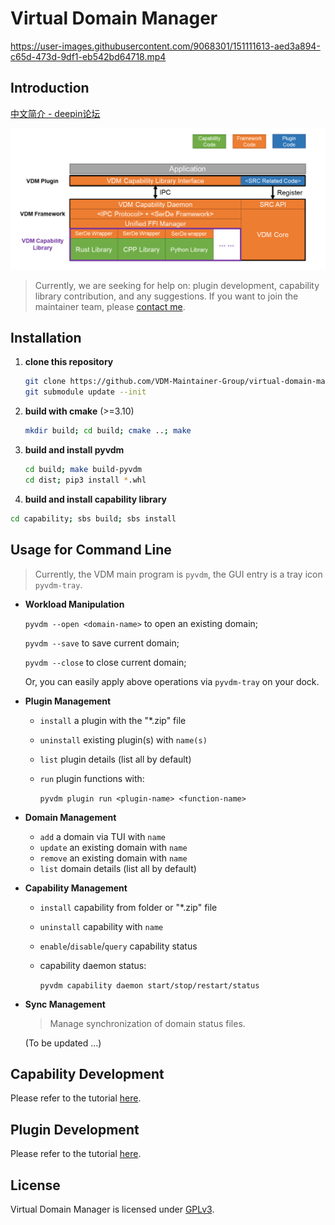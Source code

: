 # Virtual Domain Manager


https://user-images.githubusercontent.com/9068301/151111613-aed3a894-c65d-473d-9df1-eb542bd64718.mp4


## Introduction
[中文简介 - deepin论坛](https://bbs.deepin.org/zh/post/219493)
<!-- How to take a snapshot of a running operating system, and somehow restore from it?

- **Plan A**: request status of *hardwares* (CPU, Memory, Storage) and record them all.
- **Plan B**: request status of *softwares* (users' applications) and record them all.

As "Plan A" is straightforward (e.g., virtual machine) but always with high overhead, we believe "Plan B" (e.g., [CRIU](https://github.com/checkpoint-restore/criu)) is the future.

This project, VDM, is a non-serious-but-effective "Plan B" design. Focusing on the running status of all your GUI applications on **multiple-desktop / multiple-screen / multiple-device**, VDM would like to arrange them according to your **working domain** definition.

In the open working domain, VDM would request all the support applications to report their necessary running status (open files, window status and etc.), record them for future restore. Unfortunately, while there are no such status-report APIs, VDM proposes a **plugin mechanism** to implement such support and provides **capability library** to simplify the development.-->

<p align="center">
  <img src="./previews/structure.png" width="650px" />
</p>

> Currently, we are seeking for help on: plugin development, capability library contribution, and any suggestions. If you want to join the maintainer team, please [contact me](mailto:sudofree_at_163_com). 

## Installation

1. **clone this repository**

   ```bash
   git clone https://github.com/VDM-Maintainer-Group/virtual-domain-manager.git --depth=1
   git submodule update --init
   ```

2. **build with cmake** (>=3.10)

   ```bash
   mkdir build; cd build; cmake ..; make
   ```

3. **build and install pyvdm**

   ```bash
   cd build; make build-pyvdm
   cd dist; pip3 install *.whl
   ```

4. **build and install capability library**

  ```bash
  cd capability; sbs build; sbs install
  ```

## Usage for Command Line

> Currently, the VDM main program is `pyvdm`, the GUI entry is a tray icon `pyvdm-tray`.

- **Workload Manipulation**

  `pyvdm --open <domain-name>` to open an existing domain;

  `pyvdm --save` to save current domain;

  `pyvdm --close` to close current domain;

  Or, you can easily apply above operations via `pyvdm-tray` on your dock.

- **Plugin Management**

  - `install` a plugin with the "*.zip" file
  - `uninstall` existing plugin(s) with `name(s)`
  - `list` plugin details (list all by default)
  - `run` plugin functions with:

    `pyvdm plugin run <plugin-name> <function-name>`

- **Domain Management**

  - `add` a domain via TUI with `name`
  - `update` an existing domain with `name`
  - `remove` an existing domain with `name`
  - `list` domain details (list all by default)

- **Capability Management**

  - `install` capability from folder or "*.zip" file
  - `uninstall` capability with `name`
  - `enable`/`disable`/`query` capability status
  - capability daemon status:

    `pyvdm capability daemon start/stop/restart/status`

- **Sync Management**

  > Manage synchronization of domain status files.

  (To be updated ...)

## Capability Development

Please refer to the tutorial [here](https://github.com/VDM-Maintainer-Group/vdm-capability-library/blob/main/CONTRIBUTING.md).

## Plugin Development

Please refer to the tutorial [here](https://github.com/VDM-Maintainer-Group/vdm-plugin-template/blob/master/CONTRIBUTING.md).

## License

Virtual Domain Manager is licensed under [GPLv3](LICENSE).
